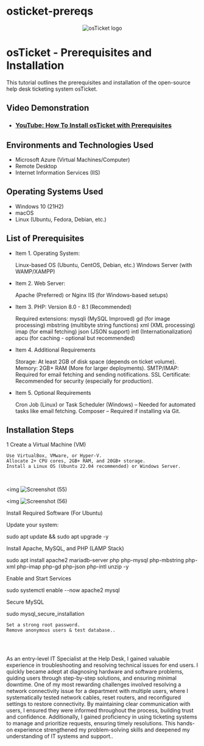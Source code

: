 # osticket-prereqs
<p align="center">
<img src="https://i.imgur.com/Clzj7Xs.png" alt="osTicket logo"/>
</p>

<h1>osTicket - Prerequisites and Installation</h1>
This tutorial outlines the prerequisites and installation of the open-source help desk ticketing system osTicket.<br />


<h2>Video Demonstration</h2>

- ### [YouTube: How To Install osTicket with Prerequisites](https://www.youtube.com)

<h2>Environments and Technologies Used</h2>

- Microsoft Azure (Virtual Machines/Computer)
- Remote Desktop
- Internet Information Services (IIS)

<h2>Operating Systems Used </h2>

- Windows 10</b> (21H2)
- macOS
- Linux (Ubuntu, Fedora, Debian, etc.)

<h2>List of Prerequisites</h2>

- Item 1. Operating System:

    Linux-based OS (Ubuntu, CentOS, Debian, etc.)
    Windows Server (with WAMP/XAMPP)
  
- Item 2. Web Server:

    Apache (Preferred) or Nginx
    IIS (for Windows-based setups)
  
- Item 3. PHP: Version 8.0 - 8.1 (Recommended)

    Required extensions:
        mysqli (MySQL Improved)
        gd (for image processing)
        mbstring (multibyte string functions)
        xml (XML processing)
        imap (for email fetching)
        json (JSON support)
        intl (Internationalization)
        apcu (for caching - optional but recommended)
  
- Item 4. Additional Requirements

    Storage: At least 2GB of disk space (depends on ticket volume).
    Memory: 2GB+ RAM (More for larger deployments).
    SMTP/IMAP: Required for email fetching and sending notifications.
    SSL Certificate: Recommended for security (especially for production).
  
- Item 5. Optional Requirements

    Cron Job (Linux) or Task Scheduler (Windows) – Needed for automated tasks like email fetching.
    Composer – Required if installing via Git.

<h2>Installation Steps</h2>


</p>
<p>
1 Create a Virtual Machine (VM)

    Use VirtualBox, VMware, or Hyper-V.
    Allocate 2+ CPU cores, 2GB+ RAM, and 20GB+ storage.
    Install a Linux OS (Ubuntu 22.04 recommended) or Windows Server.
</p>
<br />

<img ![Screenshot (55)](https://github.com/user-attachments/assets/5ac4ecc9-f5eb-4819-9d2a-54a899423037)

<img ![Screenshot (56)](https://github.com/user-attachments/assets/329d5e3a-dd43-4e4d-b44c-5b594ff63fd9)

</p>

<p>
Install Required Software (For Ubuntu)

Update your system:

sudo apt update && sudo apt upgrade -y

Install Apache, MySQL, and PHP (LAMP Stack)

sudo apt install apache2 mariadb-server php php-mysql php-mbstring php-xml php-imap php-gd php-json php-intl unzip -y

Enable and Start Services

sudo systemctl enable --now apache2 mysql

Secure MySQL

sudo mysql_secure_installation

    Set a strong root password.
    Remove anonymous users & test database..

</p>
<br />

<p>
<img ![Screenshot (57)](https://github.com/user-attachments/assets/b11a959d-f431-425d-a9cd-24048442d5dd)

</p>
<p>
As an entry-level IT Specialist at the Help Desk, I gained valuable experience in troubleshooting and resolving technical issues for end users. I quickly became adept at diagnosing hardware and software problems, guiding users through step-by-step solutions, and ensuring minimal downtime. One of my most rewarding challenges involved resolving a network connectivity issue for a department with multiple users, where I systematically tested network cables, reset routers, and reconfigured settings to restore connectivity. By maintaining clear communication with users, I ensured they were informed throughout the process, building trust and confidence. Additionally, I gained proficiency in using ticketing systems to manage and prioritize requests, ensuring timely resolutions. This hands-on experience strengthened my problem-solving skills and deepened my understanding of IT systems and support..
</p>
<br />
